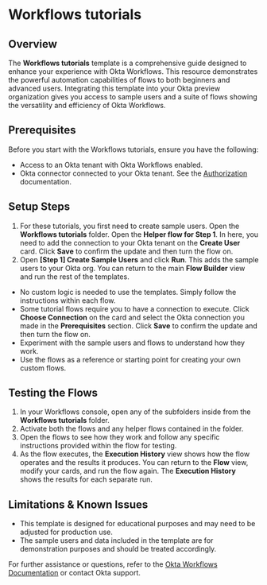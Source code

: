 # Workflows tutorials

## Overview

The **Workflows tutorials** template is a comprehensive guide designed to enhance your experience with Okta Workflows. This resource demonstrates the powerful automation capabilities of flows to both beginners and advanced users. Integrating this template into your Okta preview organization gives you access to sample users and a suite of flows showing the versatility and efficiency of Okta Workflows.

## Prerequisites

Before you start with the Workflows tutorials, ensure you have the following:

- Access to an Okta tenant with Okta Workflows enabled.
- Okta connector connected to your Okta tenant. See the [Authorization](https://help.okta.com/wf/en-us/content/topics/workflows/connector-reference/okta/overviews/authorization.htm) documentation. 

## Setup Steps

1. For these tutorials, you first need to create sample users. Open the **Workflows tutorials** folder. Open the **Helper flow for Step 1**. In here, you need to add the connection to your Okta tenant on the **Create User** card. Click **Save** to confirm the update and then turn the flow on.
1. Open **[Step 1] Create Sample Users** and click **Run**. This adds the sample users to your Okta org. You can return to the main **Flow Builder** view and run the rest of the templates.

- No custom logic is needed to use the templates. Simply follow the instructions within each flow.
- Some tutorial flows require you to have a connection to execute. Click **Choose Connection** on the card and select the Okta connection you made in the **Prerequisites** section. Click **Save** to confirm the update and then turn the flow on.
- Experiment with the sample users and flows to understand how they work.
- Use the flows as a reference or starting point for creating your own custom flows.

## Testing the Flows

1. In your Workflows console, open any of the subfolders inside from the **Workflows tutorials** folder.
1. Activate both the flows and any helper flows contained in the folder.
1. Open the flows to see how they work and follow any specific instructions provided within the flow for testing.
1. As the flow executes, the **Execution History** view shows how the flow operates and the results it produces. You can return to the **Flow** view, modify your cards, and run the flow again. The **Execution History** shows the results for each separate run.

## Limitations & Known Issues

- This template is designed for educational purposes and may need to be adjusted for production use.
- The sample users and data included in the template are for demonstration purposes and should be treated accordingly.

For further assistance or questions, refer to the [Okta Workflows Documentation](https://help.okta.com/wf/en-us/) or contact Okta support.
